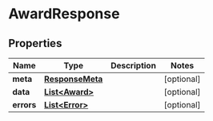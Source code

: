 

# AwardResponse


## Properties

Name | Type | Description | Notes
------------ | ------------- | ------------- | -------------
**meta** | [**ResponseMeta**](ResponseMeta.md) |  |  [optional]
**data** | [**List&lt;Award&gt;**](Award.md) |  |  [optional]
**errors** | [**List&lt;Error&gt;**](Error.md) |  |  [optional]



